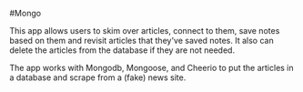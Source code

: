 #Mongo

This app allows users to skim over articles, connect to them, save notes based on them and revisit articles that they've saved notes. It also can delete the articles from the database if they are not needed. 

The app works with Mongodb, Mongoose, and Cheerio to put the articles in a database and scrape from a (fake) news site. 
